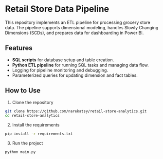 # Retail Store Data Pipeline

This repository implements an ETL pipeline for processing grocery store data. 
The pipeline supports dimensional modeling, handles Slowly Changing Dimensions (SCDs), and prepares data for dashboarding in Power BI. 

## Features
- **SQL scripts** for database setup and table creation.
- **Python ETL pipeline** for running SQL tasks and managing data flow.
- Logging for pipeline monitoring and debugging.
- Parameterized queries for updating dimension and fact tables.

## How to Use

1. Clone the repository

```bash
git clone https://github.com/narekatsy/retail-store-analytics.git
cd retail-store-analytics
```

2. Install the requirements

```bash
pip install -r requirements.txt
```
3. Run the project

```bash
python main.py
```


